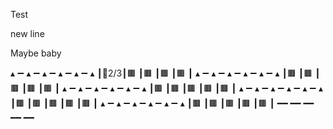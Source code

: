 Test

new line

Maybe baby

▴ ➖  ▴ ➖  ▴ ➖  ▴ ➖  ▴ ➖  ▴
┃🐯2/3┃🟫   ┃🟫   ┃🟫   ┃🟫   ┃
▴ ➖  ▴ ➖  ▴ ➖  ▴ ➖  ▴ ➖  ▴
┃🟫   ┃🟫   ┃🟫   ┃🟫   ┃🟫   ┃
▴ ➖  ▴ ➖  ▴ ➖  ▴ ➖  ▴ ➖  ▴
┃🟫   ┃🟫   ┃🟫   ┃🟫   ┃🟫   ┃
▴ ➖  ▴ ➖  ▴ ➖  ▴ ➖  ▴ ➖  ▴
┃🟫   ┃🟫   ┃🟫   ┃🟫   ┃🟫   ┃
▴ ➖  ▴ ➖  ▴ ➖  ▴ ➖  ▴ ➖  ▴
┃🟫   ┃🟫   ┃🟫   ┃🟫   ┃🟫   ┃
━━    ━━    ━━    ━━    ━━  